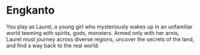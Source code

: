 # Engkanto
You play as Laurel, a young girl who mysteriously wakes up in an unfamiliar world teeming with spirits, gods, monsters. Armed only with her arnis, Laurel must journey across diverse regions, uncover the secrets of the land, and find a way back to the real world.
